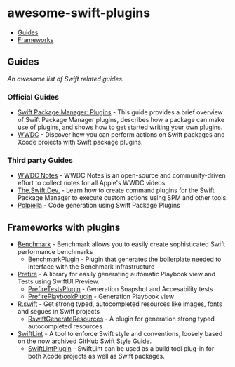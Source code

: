 # awesome-swift-plugins

- [Guides](#guides)
- [Frameworks](#frameworks)

## Guides
*An awesome list of Swift related guides.* 

### Official Guides

* [Swift Package Manager: Plugins](https://github.com/apple/swift-package-manager/blob/main/Documentation/Plugins.md#getting-started-with-plugins) - This guide provides a brief overview of Swift Package Manager plugins, describes how a package can make use of plugins, and shows how to get started writing your own plugins.
* [WWDC](https://developer.apple.com/videos/play/wwdc2022/110359) - Discover how you can perform actions on Swift packages and Xcode projects with Swift package plugins.

### Third party Guides
* [WWDC Notes](https://www.wwdcnotes.com/notes/wwdc22/110359/) - WWDC Notes is an open-source and community-driven effort to collect notes for all Apple's WWDC videos.
* [The.Swift.Dev.](https://theswiftdev.com/beginners-guide-to-swift-package-manager-command-plugins/) - Learn how to create command plugins for the Swift Package Manager to execute custom actions using SPM and other tools.
* [Polpiella](https://www.polpiella.dev/code-generation-using-swift-package-plugins/) - Code generation using Swift Package Plugins

## Frameworks with plugins

* [Benchmark](https://github.com/ordo-one/package-benchmark) - Benchmark allows you to easily create sophisticated Swift performance benchmarks
  * [BenchmarkPlugin](https://github.com/ordo-one/package-benchmark/blob/5bc62b1b3ba8d4b03b93735e5a74e80b0aa5b4da/Package.swift#L52) - Plugin that generates the boilerplate needed to interface with the Benchmark infrastructure
* [Prefire](https://github.com/BarredEwe/Prefire) - A library for easily generating automatic Playbook view and Tests using SwiftUI Preview.
  * [PrefireTestsPlugin](https://github.com/BarredEwe/Prefire/blob/0cb793810b9dfe42cf07e79e3b8559e476105e80/Package.swift#L36) - Generation Snapshot and Accesability tests
  * [PrefirePlaybookPlugin](https://github.com/BarredEwe/Prefire/blob/0cb793810b9dfe42cf07e79e3b8559e476105e80/Package.swift#L29) - Generation Playbook view
* [R.swift](https://github.com/mac-cain13/R.swift) - Get strong typed, autocompleted resources like images, fonts and segues in Swift projects
  * [RswiftGenerateResources](https://github.com/mac-cain13/R.swift/blob/5721c1a948429232718fcbea3eb6132675192a72/Package.swift#L15) - A plugin for generation strong typed autocompleted resources
* [SwiftLint](https://github.com/realm/SwiftLint) - A tool to enforce Swift style and conventions, loosely based on the now archived GitHub Swift Style Guide.
  * [SwiftLintPlugin](https://github.com/realm/SwiftLint/blob/c8cd311615ad3c1772fd0795e865c5f0ae069578/Package.swift#L23) - SwiftLint can be used as a build tool plug-in for both Xcode projects as well as Swift packages.
